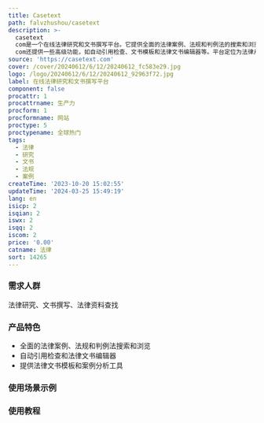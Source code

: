 ```yaml
---
title: Casetext
path: falvzhushou/casetext
description: >-
  casetext
  com是一个在线法律研究和文书撰写平台。它提供全面的法律案例、法规和判例法的搜索和浏览功能。用户可以在这个平台上进行法律研究、撰写文书、查找法律相关的资料等。casetext
  com还提供一些高级功能，如自动引用检查、文书模板和法律文书编辑器等。平台定位为法律从业人员、法学生和研究者等专业用户。
source: 'https://casetext.com'
cover: /cover/20240612/6/12/20240612_fc583e29.jpg
logo: /logo/20240612/6/12/20240612_92963f72.jpg
label: 在线法律研究和文书撰写平台
component: false
procattr: 1
procattrname: 生产力
procform: 1
procformname: 网站
proctype: 5
proctypename: 全球热门
tags:
  - 法律
  - 研究
  - 文书
  - 法规
  - 案例
createTime: '2023-10-20 15:02:55'
updateTime: '2024-03-25 15:49:19'
lang: en
isicp: 2
isqian: 2
iswx: 2
isqq: 2
iscom: 2
price: '0.00'
catname: 法律
sort: 14265
---
```




### 需求人群
法律研究、文书撰写、法律资料查找

### 产品特色
- 全面的法律案例、法规和判例法搜索和浏览
- 自动引用检查和法律文书编辑器
- 提供法律文书模板和案例分析工具

### 使用场景示例


### 使用教程


  
